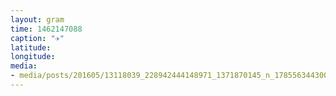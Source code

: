 ```yaml
---
layout: gram
time: 1462147088
caption: "✈️"
latitude: 
longitude: 
media:
- media/posts/201605/13118039_228942444148971_1371870145_n_17855634430017194.jpg
---
```

